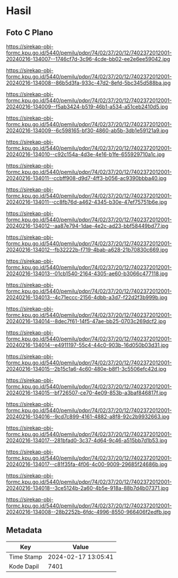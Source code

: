 # Hasil

## Foto C Plano

https://sirekap-obj-formc.kpu.go.id/5440/pemilu/pdpr/74/02/37/20/12/7402372012001-20240216-134007--1746cf7d-3c96-4cde-bb02-ee2e6ee59042.jpg

https://sirekap-obj-formc.kpu.go.id/5440/pemilu/pdpr/74/02/37/20/12/7402372012001-20240216-134008--86b5d3fa-933c-47d2-8efd-5bc345d588ba.jpg

https://sirekap-obj-formc.kpu.go.id/5440/pemilu/pdpr/74/02/37/20/12/7402372012001-20240216-134009--f5ab3424-b519-46b1-a534-a51ceb2410d5.jpg

https://sirekap-obj-formc.kpu.go.id/5440/pemilu/pdpr/74/02/37/20/12/7402372012001-20240216-134009--6c598165-bf30-4860-ab5b-3db1e59121a9.jpg

https://sirekap-obj-formc.kpu.go.id/5440/pemilu/pdpr/74/02/37/20/12/7402372012001-20240216-134010--c92c154a-4d3e-4e16-b1fe-655929710a1c.jpg

https://sirekap-obj-formc.kpu.go.id/5440/pemilu/pdpr/74/02/37/20/12/7402372012001-20240216-134011--ccbff908-d9d7-4ff3-b056-ac9390bbba40.jpg

https://sirekap-obj-formc.kpu.go.id/5440/pemilu/pdpr/74/02/37/20/12/7402372012001-20240216-134011--cc8fb76d-a462-4345-b30e-47ef75751b6e.jpg

https://sirekap-obj-formc.kpu.go.id/5440/pemilu/pdpr/74/02/37/20/12/7402372012001-20240216-134012--aa87e794-1dae-4e2c-ad23-bbf58449bd77.jpg

https://sirekap-obj-formc.kpu.go.id/5440/pemilu/pdpr/74/02/37/20/12/7402372012001-20240216-134012--fb32222b-f719-4bab-a628-21b70830c669.jpg

https://sirekap-obj-formc.kpu.go.id/5440/pemilu/pdpr/74/02/37/20/12/7402372012001-20240216-134013--01cb1540-2164-4305-ae60-b3066c477118.jpg

https://sirekap-obj-formc.kpu.go.id/5440/pemilu/pdpr/74/02/37/20/12/7402372012001-20240216-134013--4c71eccc-2156-4dbb-a3d7-f22d2f3b999b.jpg

https://sirekap-obj-formc.kpu.go.id/5440/pemilu/pdpr/74/02/37/20/12/7402372012001-20240216-134014--8dec7f61-14f5-47ae-bb25-0703c269dcf2.jpg

https://sirekap-obj-formc.kpu.go.id/5440/pemilu/pdpr/74/02/37/20/12/7402372012001-20240216-134014--e4911197-55c4-44c0-903b-16d050b03d31.jpg

https://sirekap-obj-formc.kpu.go.id/5440/pemilu/pdpr/74/02/37/20/12/7402372012001-20240216-134015--2b15c1a6-4c60-480e-b8f1-3c5506efc42d.jpg

https://sirekap-obj-formc.kpu.go.id/5440/pemilu/pdpr/74/02/37/20/12/7402372012001-20240216-134015--bf726507-ce70-4e09-853b-a3baf846817f.jpg

https://sirekap-obj-formc.kpu.go.id/5440/pemilu/pdpr/74/02/37/20/12/7402372012001-20240216-134016--9cd7c899-4161-4882-a8f8-92c2b9932663.jpg

https://sirekap-obj-formc.kpu.go.id/5440/pemilu/pdpr/74/02/37/20/12/7402372012001-20240216-134017--281bfad0-3c37-4d64-9c46-a515bb7d1b53.jpg

https://sirekap-obj-formc.kpu.go.id/5440/pemilu/pdpr/74/02/37/20/12/7402372012001-20240216-134017--c81f35fa-4f06-4c00-9009-29685f24686b.jpg

https://sirekap-obj-formc.kpu.go.id/5440/pemilu/pdpr/74/02/37/20/12/7402372012001-20240216-134018--3ce5124b-2a60-4b5e-918a-88b7d4b07371.jpg

https://sirekap-obj-formc.kpu.go.id/5440/pemilu/pdpr/74/02/37/20/12/7402372012001-20240216-134008--28b2252b-6fdc-4996-8550-966406f2edfb.jpg


## Metadata

| Key        | Value               |
| ---------- | ------------------- |
| Time Stamp | 2024-02-17 13:05:41 |
| Kode Dapil | 7401                |



